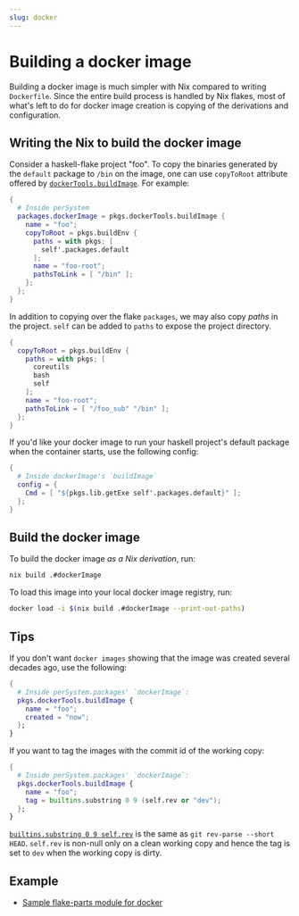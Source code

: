 ```yaml
---
slug: docker
---
```


# Building a docker image

Building a docker image is much simpler with Nix compared to writing `Dockerfile`. Since the entire build process is handled by Nix flakes, most of what's left to do for docker image creation is copying of the derivations and configuration.

## Writing the Nix to build the docker image

Consider a haskell-flake project "foo". To copy the binaries generated by the `default` package to `/bin` on the image,  one can use `copyToRoot` attribute offered by [`dockerTools.buildImage`](https://nixos.org/manual/nixpkgs/stable/#sec-pkgs-dockerTools). For example:

```nix
{
  # Inside perSystem
  packages.dockerImage = pkgs.dockerTools.buildImage {
    name = "foo";
    copyToRoot = pkgs.buildEnv {
      paths = with pkgs; [
        self'.packages.default
      ];
      name = "foo-root";
      pathsToLink = [ "/bin" ];
    };
  };
}
```

In addition to copying over the flake `packages`, we may also copy *paths* in the project. `self` can be added to `paths` to expose the project directory. 
```nix
{
  copyToRoot = pkgs.buildEnv {
    paths = with pkgs; [
      coreutils
      bash
      self
    ];
    name = "foo-root";
    pathsToLink = [ "/foo_sub" "/bin" ];
  };
}
```
If you'd like your docker image to run your haskell project's default package when the container starts, use the following config:
```nix
{
  # Inside dockerImage's `buildImage`
  config = {
    Cmd = [ "${pkgs.lib.getExe self'.packages.default}" ];
  };
}
```

## Build the docker image

To build the docker image *as a Nix derivation*, run:

```bash
nix build .#dockerImage
```

To load this image into your local docker image registry, run:

```bash
docker load -i $(nix build .#dockerImage --print-out-paths)
```

## Tips

If you don't want `docker images` showing that the image was created several decades ago, use the following:
```nix
{
  # Inside perSystem.packages' `dockerImage`:
  pkgs.dockerTools.buildImage {
    name = "foo";
    created = "now";
  };
}
```

If you want to tag the images with the commit id of the working copy:

```nix
{
  # Inside perSystem.packages' `dockerImage`:
  pkgs.dockerTools.buildImage {
    name = "foo";
    tag = builtins.substring 0 9 (self.rev or "dev");
  };
}
```
[`builtins.substring 0 9 self.rev`](https://nixos.org/manual/nix/stable/language/builtins.html#builtins-substring) is the same as `git rev-parse --short HEAD`. `self.rev` is non-null only on a clean working copy and hence the tag is set to `dev` when the working copy is dirty.


## Example

- [Sample flake-parts module for docker](https://github.com/nammayatri/nammayatri/pull/14/files#diff-18ea3dd9a6a84702796b8dac608d0cad8e396a7c2e8c52732fcb7e5f52d1b0b9)
